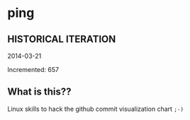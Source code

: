 # ping

## HISTORICAL ITERATION
2014-03-21

Incremented: 657

## What is this?? 
Linux skills to hack the github commit visualization chart `;-)`
